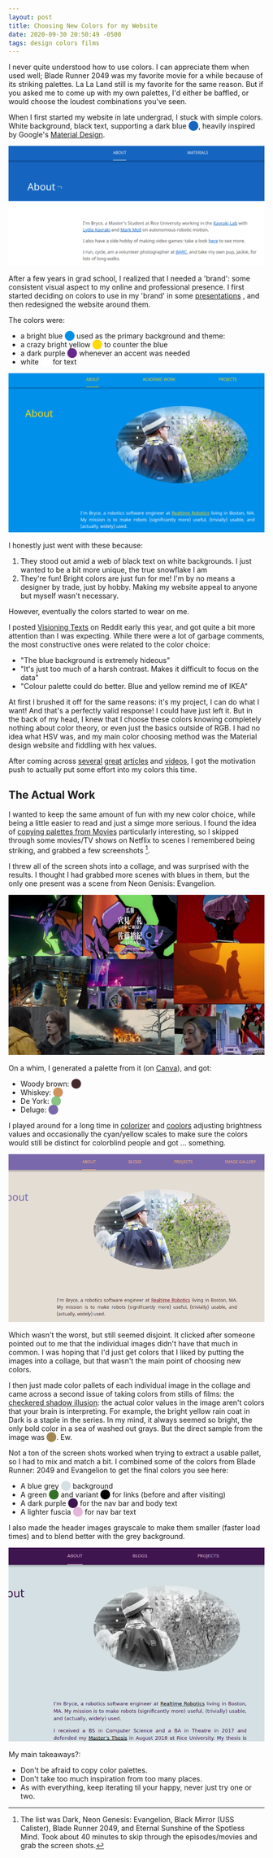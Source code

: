 ```yaml
---
layout: post
title: Choosing New Colors for my Website
date: 2020-09-30 20:50:49 -0500
tags: design colors films
---
```


I never quite understood how to use colors. I can appreciate them when used well; Blade Runner 2049 was
my favorite movie for a while because of its striking palettes. La La Land still is my favorite for the same reason. But if you asked me
to come up with my own palettes, I'd either be baffled, or would choose the loudest combinations you've seen.

When I first started my website in late undergrad, I stuck with simple colors. White background, black text, supporting a dark blue <span style="color:#1565C0;">⬤</span>,
heavily inspired by Google's [Material Design](https://material.io/design/).

![My original website design](/assets/blogs/colors/original_website.png)

After a few years in grad school, I realized that I needed a 'brand': some consistent visual aspect to my online  and professional presence.
I first started deciding on colors to use in my 'brand' in some [presentations](https://brycewilley.xyz/comp600talk/) , and then redesigned the website around them.

The colors were:

* a bright blue <span style="color:#0090EA;">⬤</span> used as the primary background and theme: 
* a crazy bright yellow <span style="color:#ffd90a;">⬤</span> to counter the blue
* a dark purple <span style="color:#66298c;">⬤</span> whenever an accent was needed
* white <span style="color:#ffffff;">⬤</span> for text

![My website before the color redesign](/assets/blogs/colors/website_v2.png)

I honestly just went with these because:

1. They stood out amid a web of black text on white backgrounds. I just wanted to be a bit more unique, the true snowflake I am
2. They're fun! Bright colors are just fun for me! I'm by no means a designer by trade, just by hobby. Making my website appeal to anyone but myself wasn't necessary.

However, eventually the colors started to wear on me.

I posted [Visioning Texts](/visioning_texts/) on Reddit early this year, and got quite a bit more attention than I was expecting. While there were a lot of garbage comments, the most constructive ones were related to the color choice:

* "The blue background is extremely hideous"
* "It's just too much of a harsh contrast. Makes it difficult to focus on the data"
* "Colour palette could do better. Blue and yellow remind me of IKEA"

At first I brushed it off for the same reasons: it's my project, I can do what I want! And that's a perfectly valid response! I could have just left it. 
But in the back of my head, I knew that I choose these colors knowing completely nothing about color theory, or even just the basics outside of RGB. I had no idea what HSV was, and my main color choosing method was the Material design website and fiddling with hex values.

After coming across [several](https://www.youtube.com/watch?v=FTKP0Y9MVus) 
  [great](https://blog.datawrapper.de/beautifulcolors) [articles](https://blog.datawrapper.de/colorguide) and [videos](https://www.youtube.com/watch?v=cPeqyGig0vQ),
I got the motivation push to actually put some effort into my colors this time.

## The Actual Work

I wanted to keep the same amount of fun with my new color choice, while being a little easier to read and just a simge more serious. 
I found the idea of [copying palettes from Movies](https://blog.datawrapper.de/colorguide/#4) particularly interesting, so I skipped through some movies/TV shows on Netflix to scenes I remembered being striking, and grabbed a few screenshots [^1].

I threw all of the screen shots into a collage, and was surprised with the results. I thought I had grabbed more scenes with blues in them, but the only one present was a scene from Neon Genisis: Evangelion.

![A collage of screenshots from my favorite films](/assets/blogs/colors/film_collage.jpg)

On a whim, I generated a palette from it (on [Canva](https://www.canva.com/colors/color-palette-generator/)), and got:

* Woody brown: <span style="color:#442a2d;">⬤</span>
* Whiskey: <span style="color:#d0935d;">⬤</span>
* De York: <span style="color:#88c484;">⬤</span>
* Deluge: <span style="color:#7a68ac;">⬤</span>

I played around for a long time in [colorizer](http://colorizer.org/) and [coolors](https://coolors.co) adjusting brightness values and occasionally the cyan/yellow scales to make sure the colors would still be distinct for colorblind people and got ... something.

![The first redesign](/assets/blogs/colors/redesign_v3_0.png)

Which wasn't the worst, but still seemed disjoint. It clicked after someone pointed out to me that the individual images didn't have that much in common. I was hoping that I'd just get colors that I liked by putting the images into a collage, but that wasn't the main point of choosing new colors. 

I then just made color pallets of each individual image in the collage and came across a second issue of taking colors from stills of films: the [checkered shadow illusion](https://en.wikipedia.org/wiki/Checker_shadow_illusion): the actual color values in the image aren't colors that your brain is interpreting.
For example, the bright yellow rain coat in Dark is a staple in the series. In my mind, it always seemed so bright, the only bold color in a sea of washed out grays.
But the direct sample from the image was <span style="color:#a5884f;">⬤</span>. Ew.

Not a ton of the screen shots worked when trying to extract a usable pallet, so I had to mix and match a bit. I combined some of the colors from Blade Runner: 2049 and Evangelion to get the final colors you see here:

* A blue grey <span style="color:#d4e0e3;">⬤</span> background
* A green <span style="color:#367026;">⬤</span> and variant <span style="color:#000000;">⬤</span> for links (before and after visiting)
* A dark purple <span style="color:#3e154f;">⬤</span> for the nav bar and body text
* A lighter fuscia <span style="color:#e4b8da;">⬤</span> for nav bar text

I also made the header images grayscale to make them smaller (faster load times) and to blend better with the grey background.

![The final redesign](/assets/blogs/colors/redesign_v3_1.png)

My main takeaways?:

* Don't be afraid to copy color palettes.
* Don't take too much inspiration from too many places.
* As with everything, keep iterating til your happy, never just try one or two.

[^1]: The list was Dark, Neon Genesis: Evangelion, Black Mirror (USS Calister), Blade Runner 2049, and Eternal Sunshine of the Spotless Mind. Took about 40 minutes to skip through the episodes/movies and grab the screen shots.

